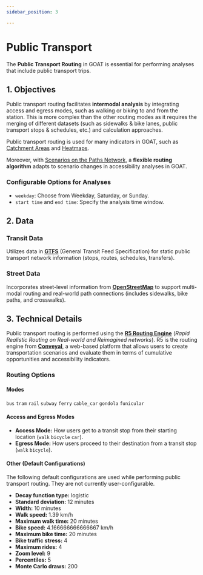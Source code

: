 ```yaml
---
sidebar_position: 3

---
```


# Public Transport

The **Public Transport Routing** in GOAT is essential for performing analyses that include public transport trips.

## 1. Objectives

Public transport routing facilitates **intermodal analysis** by integrating access and egress modes, such as walking or biking to and from the station. This is more complex than the other routing modes as it requires the merging of different datasets (such as sidewalks & bike lanes, public transport stops & schedules, etc.) and calculation approaches.

Public transport routing is used for many indicators in GOAT, such as [Catchment Areas](../toolbox/accessibility_indicators/catchments) and [Heatmaps](../toolbox/accessibility_indicators/connectivity).

Moreover, with [Scenarios on the Paths Network](../scenarios/ways), a **flexible routing algorithm** adapts to scenario changes in accessibility analyses in GOAT.

### Configurable Options for Analyses

- `weekday`: Choose from Weekday, Saturday, or Sunday.
- `start time` and `end time`: Specify the analysis time window.



## 2. Data

### Transit Data

Utilizes data in **[GTFS](https://developers.google.com/transit/gtfs)** (General Transit Feed Specification) for static public transport network information (stops, routes, schedules, transfers).


### Street Data

Incorporates street-level information from  **[OpenStreetMap](https://wiki.openstreetmap.org/)** to support multi-modal routing and real-world path connections (includes sidewalks, bike paths, and crosswalks).


## 3. Technical Details

Public transport routing is performed using the **[R5 Routing Engine](https://github.com/conveyal/r5)** (_Rapid Realistic Routing on Real-world and Reimagined networks_). R5 is the routing engine from **[Conveyal](https://conveyal.com/)**, a web-based platform that allows users to create transportation scenarios and evaluate them in terms of cumulative opportunities and accessibility indicators.


### Routing Options

#### Modes
`bus` `tram` `rail` `subway` `ferry` `cable_car` `gondola` `funicular`

#### Access and Egress Modes

- **Access Mode:** How users get to a transit stop from their starting location (`walk` `bicycle` `car`).
- **Egress Mode:** How users proceed to their destination from a transit stop (`walk` `bicycle`).


#### Other (Default Configurations)

The following default configurations are used while performing public transport routing. They are not currently user-configurable.

- **Decay function type:** logistic
- **Standard deviation:** 12 minutes
- **Width:** 10 minutes
- **Walk speed:** 1.39 km/h
- **Maximum walk time:** 20 minutes
- **Bike speed:** 4.166666666666667 km/h
- **Maximum bike time:** 20 minutes
- **Bike traffic stress:** 4
- **Maximum rides:** 4
- **Zoom level:** 9
- **Percentiles:** 5
- **Monte Carlo draws:** 200